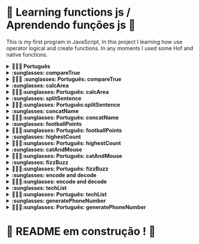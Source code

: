 # :construction: Learning functions js / Aprendendo funções js  :construction:

This is my first program in JavaScript, In this project I learning how use operator logical and create functions. In any moments I used some Hof and native functions.

<details>
  <summary><strong>🤷🏽‍♀️ Português</strong></summary><br />
  Esse é o meu primeiro programa em JavaScript, nesse projeto eu aprendi como usar operadores lógicos e criar funções. Em alguns momentos eu usei HoF e funções nativas.
</details>

<details>
  <summary><strong>:sunglasses: compareTrue</strong></summary><br />
  This function return a boolean, this boolean depends two other booleans, if both is true then return true, if any is false, return false, used operator &&.
</details>

  <details>
  <summary><strong>🤷🏽‍♀️ :sunglasses: Português: compareTrue </strong></summary><br />
    Essa função retorna um boleano, esse boleano depende de outros dois booleanos, se ambos forem verdadeiro, o retorno será verdadeiro, caso qualquer um seja falso o retorno será falso, foi usado o operador &&.
</details>

<details>
  <summary><strong>:sunglasses: calcArea </strong></summary><br />
  Return triangle area, depends two params base and heigth.
</details>
<details>
  <summary><strong>🤷🏽‍♀️:sunglasses: Português: calcArea</strong></summary>
  Retorna a área do triangulo, depende de dois parametros, base e altura.
</details>

<details>
  <summary><strong>:sunglasses: splitSentence </strong></summary>
  Get a string then split where find a space, then put in array. Used HoF split.
</details>

<details>
  <summary><strong>🤷🏽‍♀️:sunglasses: Português:splitSentence </strong></summary>
  Recebe uma string, separa quando achar um espaço e armazena em um array. Usando a HoF split.
</details>

<details>
  <summary><strong>:sunglasses: concatName </strong> </summary> <br />
  Receve a Array, get the last element then concat with the first element, return '[last element], [first element]'.
</details>

<details>
  <summary><strong>🤷🏽‍♀️:sunglasses: Português: concatName </strong></summary>
  Recebe um array, pega o último elemento e concatena com o primeiro, retorno '[ultimo elemento], [primeiro elemento]'.
</details>

<details>
  <summary><strong>:sunglasses: footballPoints </strong> </summary> <br />
  receve wins and ties for a team then return points of this team, the points is 3*wins + ties.
</details>

<details>
  <summary><strong>🤷🏽‍♀️:sunglasses: Português: footballPoints </strong></summary>
  Recebe vitórias e empate de um time e retorna os pontos do time, os pontos são 3*vitoria + empates.
</details>

<details>
  <summary><strong>:sunglasses: highestCount </strong> </summary> <br />
  Receve a Array, return the number of high number appers in this array, used function max, today I do with HoF filter.
</details>

<details>
  <summary><strong>🤷🏽‍♀️:sunglasses: Português: highestCount </strong></summary>
  Recebe um array, retorna a quantidade de vezes que o maior número aparece nesse array, usando a função max, hoje eu iria fazer com HoF filter.
</details>

<details>
  <summary><strong>:sunglasses: catAndMouse </strong> </summary> <br />
  Receve three numbers, first is the position of mouse, second is the position of first cat and the last is the position of other cat, if the mouse is more near of first cat the return is cat1, if is near the second cat the return is cat2 and if the distance of two cats is the same the return is 'os gatos trombam e o rato foge'.
</details>

<details>
  <summary><strong>🤷🏽‍♀️:sunglasses: Português: catAndMouse </strong></summary>
  Recebe três parametros, o primeiro é a posição do rato, o segundo é a posição do primeiro gato e o ultimo é a posição do segundo gato, se o rato estivar mais perto do primeiro gato o retorno é 'cat1', se o rato estiver mais perto do segundo gato o retorno é 'cat2' e caso o rato estiver entre os dois gatos o retorno é 'os gatos trombam e o rato foge'.
</details>

<details>
  <summary><strong>:sunglasses: fizzBuzz </strong> </summary> <br />
  Receve a Array, if the number is multiple of 3 return 'fizz', if the number is multiple of 5 return 'buzz', if the number is multiple 3 and 5 return 'fizzBuzz' and if is not multiple 3 or 5 return 'bug!' for all numbers in array.
</details>

<details>
  <summary><strong>🤷🏽‍♀️:sunglasses: Português: fizzBuzz </strong></summary>
  Recebe um array, se o numero for múltiplo de 3 retorna 'fizz', se for múltiplo de 5 retorna 'buzz', se for múltiplo de 3 e de 5 retorna 'fizzBuzz' caso não seja múltiplo de 3 ou de 5 returna 'bug!' para todos os números no array.
</details>

<details>
  <summary><strong>:sunglasses: encode and decode </strong> </summary> <br />
  Receve a string to encode or to decode, the encode will change the letter to number and decode will change number to letter, this change is:

  a <-> 1 \
  e <-> 2 \
  i <-> 3 \
  o <-> 4 \
  u <-> 5
</details>

<details>
  <summary><strong>🤷🏽‍♀️:sunglasses: encode and decode </strong> </summary> <br />
  Recebe uma string para encode ou para decode, o encode mudará letra por número e decode mudará número por letra, essa mudança é:

  a <-> 1 \
  e <-> 2 \
  i <-> 3 \
  o <-> 4 \
  u <-> 5
</details>

<details>
  <summary><strong>:sunglasses: techList </strong> </summary> <br />
  Receve a Array and a name, return a array of object with key tech and name, tech receve a item of params array, and name the name receve, order by tech.
</details>

<details>
  <summary><strong>🤷🏽‍♀️:sunglasses: Português: techList </strong></summary>
  Recebe um array e um nome, retorna um array de obejtos com as chaves tech e nome, a chave tech recebe um item da lista de entrada e o nome recebe o nome, ordenado pela chave tech.
</details>

<details>
  <summary><strong>:sunglasses: generatePhoneNumber </strong> </summary> <br />
  Receve a Array with 11 numbers, if in this array are tree or more equals numbers or one number is less then 0 or more then 9 return 'não é possível gerar um número de telefone com esses valores', if aren't 11 numbers in this array the return is 'Array com tamanho incorreto.', if the 11 numbers is correct return (array[0]array[1]) array[2]array[3]array[4]array[5]array[6]-array[7]array[8]array[9]array[10]array[11].
</details>

<details>
  <summary><strong>🤷🏽‍♀️:sunglasses: Português: generatePhoneNumber </strong></summary>
  Recebe um array com 11 números, se no array tem três ou mais números iguais ou um número menor que zero ou maior que 9 retorna 'não é possível gerar um número de telefone com esses valores', se não tiver 11 números retorna 'Array com tamanho incorreto.', se tiver 11 números corretos retorna (array[0]array[1]) array[2]array[3]array[4]array[5]array[6]-array[7]array[8]array[9]array[10]array[11].
</details>

# :construction: README em construção ! :construction:

<!-- Olá, Tryber!
Esse é apenas um arquivo inicial para o README do seu projeto.
É essencial que você preencha esse documento por conta própria, ok?
Não deixe de usar nossas dicas de escrita de README de projetos, e deixe sua criatividade brilhar!
:warning: IMPORTANTE: você precisa deixar nítido:
- quais arquivos/pastas foram desenvolvidos por você; 
- quais arquivos/pastas foram desenvolvidos por outra pessoa estudante;
- quais arquivos/pastas foram desenvolvidos pela Trybe.
-->